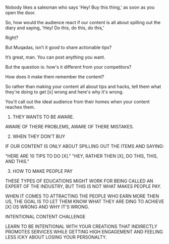 Nobody likes a salesman who says 'Hey! Buy this thing,' as soon as you open the door.  
  
So, how would the audience react if our content is all about spilling out the diary and saying, 'Hey! Do this, do this, do this,'  
  
Right?  
  
But Muqadas, isn’t it good to share actionable tips?  
  
It’s great, man. You can post anything you want.  
  
But the question is: how's it different from your competitors?  
  
How does it make them remember the content?  
  
So rather than making your content all about tips and hacks, tell them what they're doing to get [x] wrong and here's why it's wrong.  
  
You'll call out the ideal audience from their homes when your content reaches them.

1. THEY WANTS TO BE AWARE.

AWARE OF THERE PROBLEMS, AWARE OF THERE MISTAKES.

2. WHEN THEY DON'T BUY

IF OUR CONTENT IS ONLY ABOUT SPILLING OUT THE ITEMS AND SAYING:

"HERE ARE 10 TIPS TO DO [X]."
"HEY, RATHER THEN [X], DO THIS, THIS, AND THIS."

3. HOW TO MAKE PEOPLE PAY

THESE TYPES OF EDUCATIONS MIGHT WORK FOR BEING CALLED AN EXPERT OF THE INDUSTRY, BUT THIS IS NOT WHAT MAKES PEOPLE PAY.

WHEN IT COMES TO ATTRACTING THE PEOPLE WHO EARN MORE THEN US, THE GOAL IS TO LET THEM KNOW WHAT THEY ARE DING TO ACHIEVE [X] OS WRONG AND WHY IT'S WRONG.



INTENTIONAL CONTENT CHALLENGE

LEARN TO BE INTENTIONAL WITH YOUR CREATIONS THAT INDIRECTLY PROMOTES SERVICES WHILE GETTING HIGH ENGAGEMENT AND FEELING LESS ICKY ABOUT LOSING YOUR PERSONALTY.
